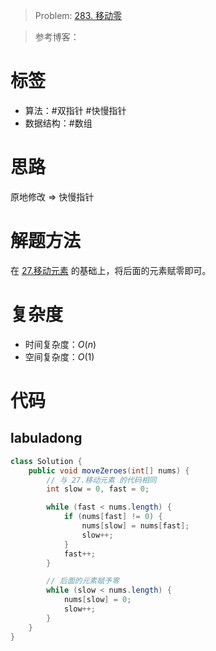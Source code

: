 <!--
 * @Auther: zth
 * @Date: 2024-03-04 10:51:47
 * @LastEditTime: 2024-03-04 21:07:14
 * @Description:
-->

> Problem: [283. 移动零](https://leetcode.cn/problems/move-zeroes)

> 参考博客：

# 标签

- 算法：#双指针 #快慢指针
- 数据结构：#数组

# 思路

原地修改 => 快慢指针

# 解题方法

在 [27.移动元素](27_移除元素.md) 的基础上，将后面的元素赋零即可。

# 复杂度

- 时间复杂度：$O(n)$
- 空间复杂度：$O(1)$

# 代码

## labuladong

```Java
class Solution {
    public void moveZeroes(int[] nums) {
        // 与 27.移动元素 的代码相同
        int slow = 0, fast = 0;

        while (fast < nums.length) {
            if (nums[fast] != 0) {
                nums[slow] = nums[fast];
                slow++;
            }
            fast++;
        }

        // 后面的元素赋予零
        while (slow < nums.length) {
            nums[slow] = 0;
            slow++;
        }
    }
}
```
